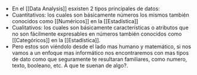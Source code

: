 - En el [[Data Analysis]] esxisten 2 tipos principales de datos:
- Cuantitativos: los cuales son básicamente números los mismos también conocidos como [[Numéricos]] en la [[Estadística]]
- Cualitativos: los cuales son básicamente características o atributos que no son fácilmente expresables en números también conocidos como [[Categóricos]] en la [[Estadística]].
- Pero estos son viéndolo desde el lado mas humano y matemático, si nos vamos a un enfoque mas informático nos encontraremos con mas tipos de dato como que seguramente te resultaran familiares, como numero, texto, booleano, etc. A que te suenan de algo?.